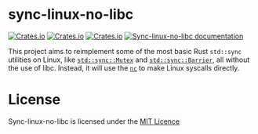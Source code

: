 # sync-linux-no-libc
[![Crates.io](https://img.shields.io/crates/l/sync-linux-no-libc)](https://github.com/MikolajKolek/sync-linux-no-libc/blob/master/LICENSE)
[![Crates.io](https://img.shields.io/crates/d/sync-linux-no-libc)](https://crates.io/crates/sync-linux-no-libc)
[![Crates.io](https://img.shields.io/crates/v/sync-linux-no-libc)](https://crates.io/crates/sync-linux-no-libc)
[![Sync-linux-no-libc documentation](https://docs.rs/sync-linux-no-libc/badge.svg)](https://docs.rs/sync-linux-no-libc)

This project aims to reimplement some of the most basic Rust `std::sync` utilities on Linux, like [`std::sync::Mutex`](https://doc.rust-lang.org/std/sync/struct.Mutex.html) and [`std::sync::Barrier`](https://doc.rust-lang.org/std/sync/struct.Barrier.html), all without the use of libc. Instead, it will use the [`nc`](https://docs.rs/nc/latest/nc/) to make Linux syscalls directly.

# License
Sync-linux-no-libc is licensed under the [MIT Licence](https://github.com/MikolajKolek/sync-linux-no-libc/blob/master/LICENSE) 